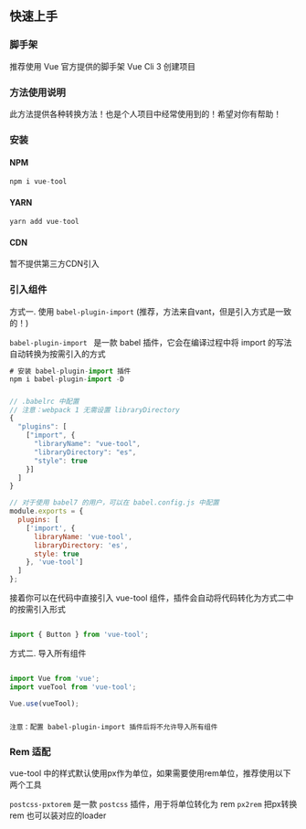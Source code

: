 ## 快速上手

### 脚手架

推荐使用 Vue 官方提供的脚手架 Vue Cli 3 创建项目

### 方法使用说明

此方法提供各种转换方法！也是个人项目中经常使用到的！希望对你有帮助！

### 安装

#### NPM

```javascript
npm i vue-tool
```

#### YARN

```javascript
yarn add vue-tool
```

#### CDN

暂不提供第三方CDN引入

### 引入组件


方式一. 使用 `babel-plugin-import` (推荐，方法来自vant，但是引入方式是一致的！)

`babel-plugin-import ` 是一款 babel 插件，它会在编译过程中将 import 的写法自动转换为按需引入的方式

```javascript
# 安装 babel-plugin-import 插件
npm i babel-plugin-import -D
```
##### 
 
```javascript
// .babelrc 中配置
// 注意：webpack 1 无需设置 libraryDirectory
{
  "plugins": [
    ["import", {
      "libraryName": "vue-tool",
      "libraryDirectory": "es",
      "style": true
    }]
  ]
}

// 对于使用 babel7 的用户，可以在 babel.config.js 中配置
module.exports = {
  plugins: [
    ['import', {
      libraryName: 'vue-tool',
      libraryDirectory: 'es',
      style: true
    }, 'vue-tool']
  ]
};
```

接着你可以在代码中直接引入 vue-tool 组件，插件会自动将代码转化为方式二中的按需引入形式

```javascript

import { Button } from 'vue-tool';

```

方式二. 导入所有组件

```javascript

import Vue from 'vue';
import vueTool from 'vue-tool';

Vue.use(vueTool);

```

#####

`注意：配置 babel-plugin-import 插件后将不允许导入所有组件`

### Rem 适配

vue-tool 中的样式默认使用px作为单位，如果需要使用rem单位，推荐使用以下两个工具

`postcss-pxtorem` 是一款 `postcss` 插件，用于将单位转化为 rem
`px2rem` 把px转换rem
也可以装对应的loader
